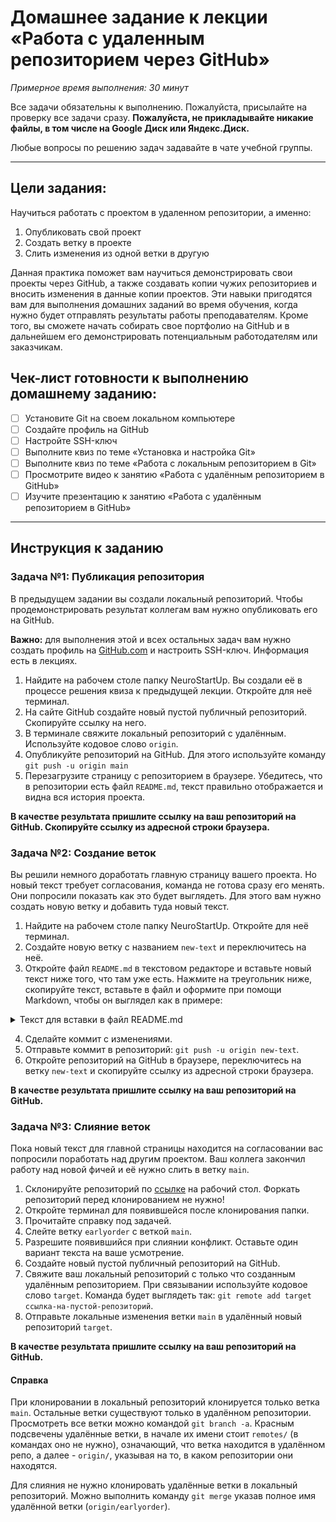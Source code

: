 # Домашнее задание к лекции «Работа с удаленным репозиторием через GitHub»

_Примерное время выполнения: 30 минут_

Все задачи обязательны к выполнению. Пожалуйста, присылайте на проверку все задачи сразу.
**Пожалуйста, не прикладывайте никакие файлы, в том числе на Google Диск или Яндекс.Диск.**

Любые вопросы по решению задач задавайте в чате учебной группы.

_______

## Цели задания:

Научиться работать с проектом в удаленном репозитории, а именно: 

1. Опубликовать свой проект 
2. Создать ветку в проекте
3. Слить изменения из одной ветки в другую

Данная практика поможет вам научиться демонстрировать свои проекты через GitHub, а также создавать копии чужих репозиториев и вносить изменения в данные копии проектов. Эти навыки пригодятся вам для выполнения домашних заданий во время обучения, когда нужно будет отправлять результаты работы преподавателям. Кроме того, вы сможете начать собирать свое портфолио на GitHub и в дальнейшем его демонстрировать потенциальным работодателям или заказчикам. 

## Чек-лист готовности к выполнению домашнему заданию:

- [ ] Установите Git на своем локальном компьютере
- [ ] Создайте профиль на GitHub
- [ ] Настройте SSH-ключ 
- [ ] Выполните квиз по теме «Установка и настройка Git»
- [ ] Выполните квиз по теме «Работа с локальным репозиторием в Git»
- [ ] Просмотрите видео к занятию «Работа с удалённым репозиторием в GitHub» 
- [ ] Изучите презентацию к занятию «Работа с удалённым репозиторием в GitHub»

----------------------

## Инструкция к заданию

### Задача №1: Публикация репозитория

В предыдущем задании вы создали локальный репозиторий. Чтобы продемонстрировать результат коллегам вам нужно опубликовать его на GitHub. 

**Важно:** для выполнения этой и всех остальных задач вам нужно создать профиль на [GitHub.com](https://github.com) и настроить SSH-ключ. Информация есть в лекциях.

1. Найдите на рабочем столе папку NeuroStartUp. Вы создали её в процессе решения квиза к предыдущей лекции. Откройте для неё терминал.
2. На сайте GitHub создайте новый пустой публичный репозиторий. Скопируйте ссылку на него.
3. В терминале свяжите локальный репозиторий с удалённым. Используйте кодовое слово `origin`.
4. Опубликуйте репозиторий на GitHub. Для этого используйте команду `git push -u origin main`
5. Перезагрузите страницу с репозиторием в браузере. Убедитесь, что в репозитории есть файл `README.md`, текст правильно отображается и видна вся история проекта.

**В качестве результата пришлите ссылку на ваш репозиторий на GitHub. Скопируйте ссылку из адресной строки браузера.**

### Задача №2: Создание веток

Вы решили немного доработать главную страницу вашего проекта. Но новый текст требует согласования, команда не готова сразу его менять. Они попросили показать как это будет выглядеть. Для этого вам нужно создать новую ветку и добавить туда новый текст.

1. Найдите на рабочем столе папку NeuroStartUp. Откройте для неё терминал.
2. Создайте новую ветку с названием `new-text` и переключитесь на неё.
3. Откройте файл `README.md` в текстовом редакторе и вставьте новый текст ниже того, что там уже есть. Нажмите на треугольник ниже, скопируйте текст, вставьте в файл и оформите при помощи Markdown, чтобы он выглядел как в примере:

<details>
    <summary>Текст для вставки в файл README.md</summary>
<div style="border: 1px solid red;">
            
## Список клиентов

 Мы на столько крутые, что уже успели поработать со следующими компаниями:

1. ООО «Рога и копыта»
1. Издательство «Читый лист»
1. Космопорт «Черезтерновый Кзвёздный»
1. Дизайн-студия имени Слишком Известного Персонажа

Нас можно найти в [google.com](https://google.com/).
            
</div>
</details>

4. Сделайте коммит с изменениями.
5. Отправьте коммит в репозиторий: `git push -u origin new-text`.
6. Откройте репозиторий на GitHub в браузере, переключитесь на ветку `new-text` и скопируйте ссылку из адресной строки браузера.

**В качестве результата пришлите ссылку на ваш репозиторий на GitHub.**


### Задача №3: Слияние веток

Пока новый текст для главной страницы находится на согласовании вас попросили поработать над другим проектом. Ваш коллега закончил работу над новой фичей и её нужно слить в ветку `main`.

1. Склонируйте репозиторий по [ссылке](https://github.com/netology-code/git-2-homeworks-merge.git) на рабочий стол. Форкать репозиторий перед клонированием не нужно! 
2. Откройте терминал для появившейся после клонирования папки.
3. Прочитайте справку под задачей.
4. Слейте ветку `earlyorder` с веткой `main`.
5. Разрешите появившийся при слиянии конфликт. Оставьте один вариант текста на ваше усмотрение.
6. Создайте новый пустой публичный репозиторий на GitHub.
7. Свяжите ваш локальный репозиторий с только что созданным удалённым репозиторием. При связывании используйте кодовое слово `target`. Команда будет выглядеть так: `git remote add target ссылка-на-пустой-репозиторий`.
8. Отправьте локальные изменения ветки `main` в удалённый новый репозиторий `target`.

**В качестве результата пришлите ссылку на ваш репозиторий на GitHub.**

#### Справка

При клонировании в локальный репозиторий клонируется только ветка `main`. Остальные ветки существуют только в удалённом репозитории. Просмотреть все ветки можно командой `git branch -a`. Красным подсвечены удалённые ветки, в начале их имени стоит `remotes/` (в командах оно не нужно), означающий, что ветка находится в удалённом репо, а далее - `origin/`, указывая на то, в каком репозитории они находятся.

Для слияния не нужно клонировать удалённые ветки в локальный репозиторий. Можно выполнить команду `git merge` указав полное имя удалённой ветки (`origin/earlyorder`).
